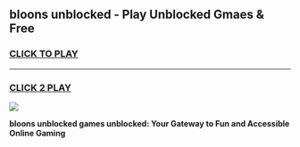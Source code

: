
## bloons unblocked - Play Unblocked Gmaes & Free
<h3>
<a href="https://news.freeplayer.one?title=bloons_unblocked&ref=23F">CLICK TO PLAY</a></h3>
<hr>

<h3>
<a href="https://news.freeplayer.one?title=bloons_unblocked&ref=23F">CLICK 2 PLAY</a>
  
</h3>

<a href="https://news.freeplayer.one?title=bloons_unblocked&ref=23F/"><img src="https://clearcache.store/games.png"></a>


**bloons unblocked games unblocked: Your Gateway to Fun and Accessible Online Gaming**

